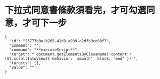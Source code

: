 # 下拉式同意書條款須看完，才可勾選同意，才可下一步
    {
      "id": "23773b0a-b265-42d8-a909-d2dfb9cc08f7",
      "comment": "",
      "command": "**executeScript**",
      "target": "`document.getElementsByClassName('content')[0].scrollIntoView({ behavior: 'smooth', block: 'end' })`",
      "targets": [],
      "value": ""
    }
